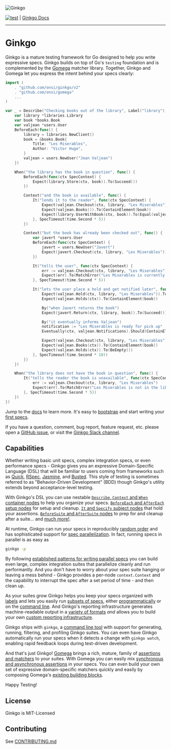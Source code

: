 ![Ginkgo](https://onsi.github.io/ginkgo/images/ginkgo.png)

[![test](https://github.com/onsi/ginkgo/actions/workflows/test.yml/badge.svg?branch=master)](https://github.com/onsi/ginkgo/actions?query=workflow%3Atest+branch%3Amaster) | [Ginkgo Docs](https://onsi.github.io/ginkgo/)

---

# Ginkgo

Ginkgo is a mature testing framework for Go designed to help you write expressive specs.  Ginkgo builds on top of Go's `testing` foundation and is complemented by the [Gomega](https://github.com/onsi/gomega) matcher library.  Together, Ginkgo and Gomega let you express the intent behind your specs clearly:

```go
import (
    . "github.com/onsi/ginkgo/v2"
    . "github.com/onsi/gomega"
    ...
)

var _ = Describe("Checking books out of the library", Label("library"), func() {
    var library *libraries.Library
    var book *books.Book
    var valjean *users.User
    BeforeEach(func() {
        library = libraries.NewClient()
        book = &books.Book{
            Title: "Les Miserables",
            Author: "Victor Hugo",
        }
        valjean = users.NewUser("Jean Valjean")
    })

    When("the library has the book in question", func() {
        BeforeEach(func(ctx SpecContext) {
            Expect(library.Store(ctx, book)).To(Succeed())
        })

        Context("and the book is available", func() {
            It("lends it to the reader", func(ctx SpecContext) {
                Expect(valjean.Checkout(ctx, library, "Les Miserables")).To(Succeed())
                Expect(valjean.Books()).To(ContainElement(book))
                Expect(library.UserWithBook(ctx, book)).To(Equal(valjean))
            }, SpecTimeout(time.Second * 5))
        })

        Context("but the book has already been checked out", func() {
            var javert *users.User
            BeforeEach(func(ctx SpecContext) {
                javert = users.NewUser("Javert")
                Expect(javert.Checkout(ctx, library, "Les Miserables")).To(Succeed())
            })

            It("tells the user", func(ctx SpecContext) {
                err := valjean.Checkout(ctx, library, "Les Miserables")
                Expect(err).To(MatchError("Les Miserables is currently checked out"))
            }, SpecTimeout(time.Second * 5))

            It("lets the user place a hold and get notified later", func(ctx SpecContext) {
                Expect(valjean.Hold(ctx, library, "Les Miserables")).To(Succeed())
                Expect(valjean.Holds(ctx)).To(ContainElement(book))

                By("when Javert returns the book")
                Expect(javert.Return(ctx, library, book)).To(Succeed())

                By("it eventually informs Valjean")
                notification := "Les Miserables is ready for pick up"
                Eventually(ctx, valjean.Notifications).Should(ContainElement(notification))

                Expect(valjean.Checkout(ctx, library, "Les Miserables")).To(Succeed())
                Expect(valjean.Books(ctx)).To(ContainElement(book))
                Expect(valjean.Holds(ctx)).To(BeEmpty())
            }, SpecTimeout(time.Second * 10))
        })  
    })

    When("the library does not have the book in question", func() {
        It("tells the reader the book is unavailable", func(ctx SpecContext) {
            err := valjean.Checkout(ctx, library, "Les Miserables")
            Expect(err).To(MatchError("Les Miserables is not in the library catalog"))
        }, SpecTimeout(time.Second * 5))
    })
})
```

Jump to the [docs](https://onsi.github.io/ginkgo/) to learn more.  It's easy to [bootstrap](https://onsi.github.io/ginkgo/#bootstrapping-a-suite) and start writing your [first specs](https://onsi.github.io/ginkgo/#adding-specs-to-a-suite).

If you have a question, comment, bug report, feature request, etc. please open a [GitHub issue](https://github.com/onsi/ginkgo/issues/new), or visit the [Ginkgo Slack channel](https://app.slack.com/client/T029RQSE6/CQQ50BBNW).

## Capabilities

Whether writing basic unit specs, complex integration specs, or even performance specs - Ginkgo gives you an expressive Domain-Specific Language (DSL) that will be familiar to users coming from frameworks such as [Quick](https://github.com/Quick/Quick), [RSpec](https://rspec.info), [Jasmine](https://jasmine.github.io), and [Busted](https://lunarmodules.github.io/busted/).  This style of testing is sometimes referred to as "Behavior-Driven Development" (BDD) though Ginkgo's utility extends beyond acceptance-level testing.

With Ginkgo's DSL you can use nestable [`Describe`, `Context` and `When` container nodes](https://onsi.github.io/ginkgo/#organizing-specs-with-container-nodes) to help you organize your specs.  [`BeforeEach` and `AfterEach` setup nodes](https://onsi.github.io/ginkgo/#extracting-common-setup-beforeeach) for setup and cleanup.  [`It` and `Specify` subject nodes](https://onsi.github.io/ginkgo/#spec-subjects-it) that hold your assertions. [`BeforeSuite` and `AfterSuite` nodes](https://onsi.github.io/ginkgo/#suite-setup-and-cleanup-beforesuite-and-aftersuite) to prep for and cleanup after a suite... and [much more!](https://onsi.github.io/ginkgo/#writing-specs).

At runtime, Ginkgo can run your specs in reproducibly [random order](https://onsi.github.io/ginkgo/#spec-randomization) and has sophisticated support for [spec parallelization](https://onsi.github.io/ginkgo/#spec-parallelization).  In fact, running specs in parallel is as easy as

```bash
ginkgo -p
```

By following [established patterns for writing parallel specs](https://onsi.github.io/ginkgo/#patterns-for-parallel-integration-specs) you can build even large, complex integration suites that parallelize cleanly and run performantly.  And you don't have to worry about your spec suite hanging or leaving a mess behind - Ginkgo provides a per-node `context.Context` and the capability to interrupt the spec after a set period of time - and then clean up.

As your suites grow Ginkgo helps you keep your specs organized with [labels](https://onsi.github.io/ginkgo/#spec-labels) and lets you easily run [subsets of specs](https://onsi.github.io/ginkgo/#filtering-specs), either [programmatically](https://onsi.github.io/ginkgo/#focused-specs) or on the [command line](https://onsi.github.io/ginkgo/#combining-filters).  And Ginkgo's reporting infrastructure generates machine-readable output in a [variety of formats](https://onsi.github.io/ginkgo/#generating-machine-readable-reports) _and_ allows you to build your own [custom reporting infrastructure](https://onsi.github.io/ginkgo/#generating-reports-programmatically).

Ginkgo ships with `ginkgo`, a [command line tool](https://onsi.github.io/ginkgo/#ginkgo-cli-overview) with support for generating, running, filtering, and profiling Ginkgo suites.  You can even have Ginkgo automatically run your specs when it detects a change with `ginkgo watch`, enabling rapid feedback loops during test-driven development.

And that's just Ginkgo!  [Gomega](https://onsi.github.io/gomega/) brings a rich, mature, family of [assertions and matchers](https://onsi.github.io/gomega/#provided-matchers) to your suites.  With Gomega you can easily mix [synchronous and asynchronous assertions](https://onsi.github.io/ginkgo/#patterns-for-asynchronous-testing) in your specs.  You can even build your own set of expressive domain-specific matchers quickly and easily by composing Gomega's [existing building blocks](https://onsi.github.io/ginkgo/#building-custom-matchers).

Happy Testing!

## License

Ginkgo is MIT-Licensed

## Contributing

See [CONTRIBUTING.md](CONTRIBUTING.md)
